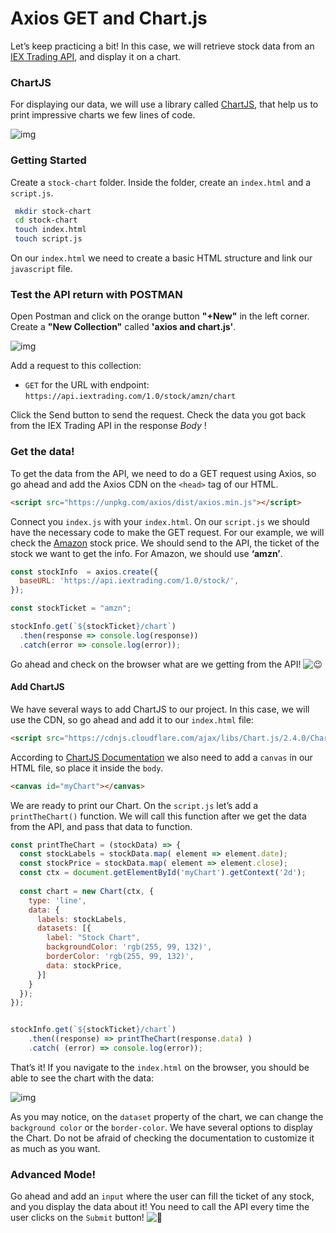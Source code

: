 # Axios GET and Chart.js



Let’s keep practicing a bit! In this case, we will retrieve stock data from an [IEX Trading API](https://iextrading.com/developer/), and display it on a chart.



### ChartJS

For displaying our data, we will use a library called [ChartJS](http://www.chartjs.org/), that help us to print impressive charts we few lines of code.

![img](https://user-images.githubusercontent.com/23629340/36738310-80b9bc08-1bdd-11e8-813e-fa6b05c9b4f9.png)



### Getting Started

Create a `stock-chart` folder. Inside the folder, create an `index.html` and a `script.js`.

```bash
 mkdir stock-chart
 cd stock-chart
 touch index.html
 touch script.js
```



On our `index.html` we need to create a basic HTML structure and link our `javascript` file.
<br>


### Test the API return with POSTMAN

Open Postman and click on the orange button **"+New"** in the left corner.  Create a **"New Collection"** called **'axios and chart.js'**.


![img](https://www.baeldung.com/wp-content/uploads/2019/02/postman-new-menu.png)


Add a request to this collection:

- `GET`  for the URL with endpoint: `https://api.iextrading.com/1.0/stock/amzn/chart`



Click the Send button to send the request. Check the data you got back from the IEX Trading API in the response *Body* !







### Get the data!

To get the data from the API, we need to do a GET request using Axios, so go ahead and add the Axios CDN on the `<head>` tag of our HTML.

```html
<script src="https://unpkg.com/axios/dist/axios.min.js"></script>
```





Connect you `index.js` with your `index.html`. On our `script.js` we should have the necessary code to make the GET request. For our example, we will check the [Amazon](http://materials.ironhack.com/s/S1ZB0nzpVVm) stock price. We should send to the API, the ticket of the stock we want to get the info. For Amazon, we should use **‘amzn’**.

```js
const stockInfo  = axios.create({
  baseURL: 'https://api.iextrading.com/1.0/stock/',
});

const stockTicket = "amzn";

stockInfo.get(`${stockTicket}/chart`)
  .then(response => console.log(response))
  .catch(error => console.log(error));
```

Go ahead and check on the browser what are we getting from the API! ![:wink:](http://materials.ironhack.com/build/emojify.js/dist/images/basic/wink.png)







#### Add ChartJS



We have several ways to add ChartJS to our project. In this case, we will use the CDN, so go ahead and add it to our `index.html` file:

```html
<script src="https://cdnjs.cloudflare.com/ajax/libs/Chart.js/2.4.0/Chart.min.js"></script>
```





According to [ChartJS Documentation](http://www.chartjs.org/docs/latest/getting-started/) we also need to add a `canvas` in our HTML file, so place it inside the `body`.

```html
<canvas id="myChart"></canvas>
```





We are ready to print our Chart. On the `script.js` let’s add a `printTheChart()` function. We will call this function after we get the data from the API, and pass that data to function.

```js
const printTheChart = (stockData) => {
  const stockLabels = stockData.map( element => element.date);
  const stockPrice = stockData.map( element => element.close);
  const ctx = document.getElementById('myChart').getContext('2d');
  
  const chart = new Chart(ctx, {
    type: 'line',
    data: {
      labels: stockLabels,
      datasets: [{
        label: "Stock Chart",
        backgroundColor: 'rgb(255, 99, 132)',
        borderColor: 'rgb(255, 99, 132)',
        data: stockPrice,
      }]
    }
  });
});


stockInfo.get(`${stockTicket}/chart`)
    .then((response) => printTheChart(response.data) )
    .catch( (error) => console.log(error));
```





That’s it! If you navigate to the `index.html` on the browser, you should be able to see the chart with the data:

![img](https://user-images.githubusercontent.com/23629340/36739652-bdac988a-1be0-11e8-8cad-31ccc08d14d2.png)



As you may notice, on the `dataset` property of the chart, we can change the `background color` or the `border-color`. We have several options to display the Chart. Do not be afraid of checking the documentation to customize it as much as you want.





### Advanced Mode!

Go ahead and add an `input` where the user can fill the ticket of any stock, and you display the data about it! You need to call the API every time the user clicks on the `Submit` button! ![:muscle:](http://materials.ironhack.com/build/emojify.js/dist/images/basic/muscle.png)
